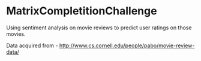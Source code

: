 # MatrixCompletitionChallenge
Using sentiment analysis on movie reviews to predict user ratings on those movies.

Data acquired from - http://www.cs.cornell.edu/people/pabo/movie-review-data/
